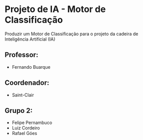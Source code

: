 # Projeto de IA - Motor de Classificação
Produzir um Motor de Classificação para o projeto da cadeira de Inteligência Artificial (IA)

## Professor: 
- Fernando Buarque

## Coordenador: 
- Saint-Clair

## Grupo 2:
- Felipe Pernambuco
- Luiz Cordeiro
- Rafael Góes
